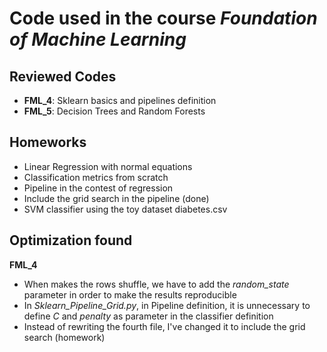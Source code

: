 # Code used in the course _Foundation of Machine Learning_

## Reviewed Codes

- __FML_4__: Sklearn basics and pipelines definition
- __FML_5__: Decision Trees and Random Forests

## Homeworks

- Linear Regression with normal equations
- Classification metrics from scratch
- Pipeline in the contest of regression
- Include the grid search in the pipeline (done)
- SVM classifier using the toy dataset diabetes.csv


## Optimization found

__FML_4__
- When makes the rows shuffle, we have to add the _random_state_ parameter in order to make the results reproducible
- In _Sklearn_Pipeline_Grid.py_, in Pipeline definition, it is unnecessary to define _C_ and _penalty_ as parameter in the classifier definition
- Instead of rewriting the fourth file, I've changed it to include the grid search (homework)